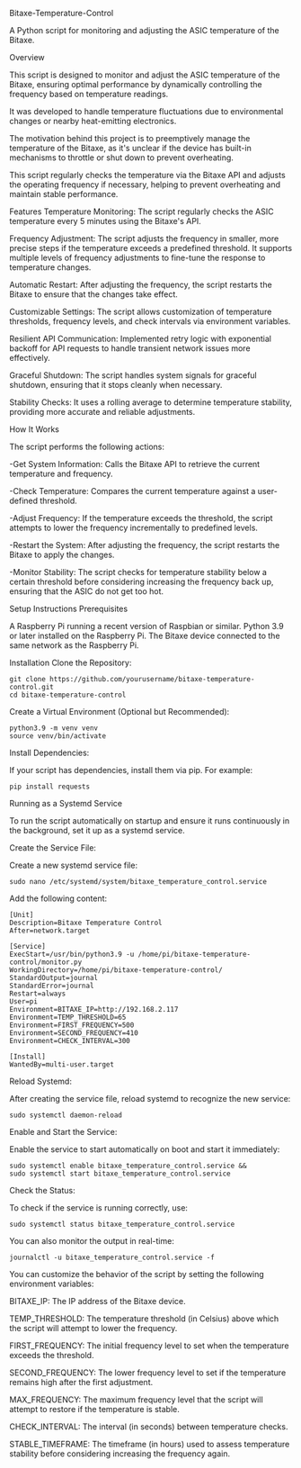 Bitaxe-Temperature-Control

A Python script for monitoring and adjusting the ASIC temperature of the Bitaxe.

Overview

This script is designed to monitor and adjust the ASIC temperature of the Bitaxe, ensuring optimal performance by dynamically controlling the frequency based on temperature readings. 

It was developed to handle temperature fluctuations due to environmental changes or nearby heat-emitting electronics.

The motivation behind this project is to preemptively manage the temperature of the Bitaxe, as it's unclear if the device has built-in mechanisms to throttle or shut down to prevent overheating.

This script regularly checks the temperature via the Bitaxe API and adjusts the operating frequency if necessary, helping to prevent overheating and maintain stable performance.

Features
Temperature Monitoring: The script regularly checks the ASIC temperature every 5 minutes using the Bitaxe's API.

Frequency Adjustment: The script adjusts the frequency in smaller, more precise steps if the temperature exceeds a predefined threshold. It supports multiple levels of frequency adjustments to fine-tune the response to temperature changes.

Automatic Restart: After adjusting the frequency, the script restarts the Bitaxe to ensure that the changes take effect.

Customizable Settings: The script allows customization of temperature thresholds, frequency levels, and check intervals via environment variables.

Resilient API Communication: Implemented retry logic with exponential backoff for API requests to handle transient network issues more effectively.

Graceful Shutdown: The script handles system signals for graceful shutdown, ensuring that it stops cleanly when necessary.

Stability Checks: It uses a rolling average to determine temperature stability, providing more accurate and reliable adjustments.

How It Works

The script performs the following actions:

-Get System Information: Calls the Bitaxe API to retrieve the current temperature and frequency.

-Check Temperature: Compares the current temperature against a user-defined threshold.

-Adjust Frequency: If the temperature exceeds the threshold, the script attempts to lower the frequency incrementally to predefined levels.

-Restart the System: After adjusting the frequency, the script restarts the Bitaxe to apply the changes.

-Monitor Stability: The script checks for temperature stability below a certain threshold before considering increasing the frequency back up, ensuring that the ASIC do not get too hot.

Setup Instructions
Prerequisites

A Raspberry Pi running a recent version of Raspbian or similar.
Python 3.9 or later installed on the Raspberry Pi.
The Bitaxe device connected to the same network as the Raspberry Pi.

Installation
    Clone the Repository:

    git clone https://github.com/yourusername/bitaxe-temperature-control.git
    cd bitaxe-temperature-control

Create a Virtual Environment (Optional but Recommended):

    python3.9 -m venv venv
    source venv/bin/activate

Install Dependencies:

If your script has dependencies, install them via pip. For example:

    pip install requests

Running as a Systemd Service

To run the script automatically on startup and ensure it runs continuously in the background, set it up as a systemd service.

Create the Service File:

Create a new systemd service file:

    sudo nano /etc/systemd/system/bitaxe_temperature_control.service

Add the following content:

    [Unit]
    Description=Bitaxe Temperature Control
    After=network.target

    [Service]
    ExecStart=/usr/bin/python3.9 -u /home/pi/bitaxe-temperature-control/monitor.py
    WorkingDirectory=/home/pi/bitaxe-temperature-control/
    StandardOutput=journal
    StandardError=journal
    Restart=always
    User=pi
    Environment=BITAXE_IP=http://192.168.2.117
    Environment=TEMP_THRESHOLD=65
    Environment=FIRST_FREQUENCY=500
    Environment=SECOND_FREQUENCY=410
    Environment=CHECK_INTERVAL=300

    [Install]
    WantedBy=multi-user.target

Reload Systemd:

After creating the service file, reload systemd to recognize the new service:

    sudo systemctl daemon-reload

Enable and Start the Service:

Enable the service to start automatically on boot and start it immediately:

    sudo systemctl enable bitaxe_temperature_control.service &&
    sudo systemctl start bitaxe_temperature_control.service

Check the Status:

To check if the service is running correctly, use:

    sudo systemctl status bitaxe_temperature_control.service

You can also monitor the output in real-time:

    journalctl -u bitaxe_temperature_control.service -f

You can customize the behavior of the script by setting the following environment variables:

BITAXE_IP: The IP address of the Bitaxe device.

TEMP_THRESHOLD: The temperature threshold (in Celsius) above which the script will attempt to lower the frequency.

FIRST_FREQUENCY: The initial frequency level to set when the temperature exceeds the threshold.

SECOND_FREQUENCY: The lower frequency level to set if the temperature remains high after the first adjustment.

MAX_FREQUENCY: The maximum frequency level that the script will attempt to restore if the temperature is stable.

CHECK_INTERVAL: The interval (in seconds) between temperature checks.

STABLE_TIMEFRAME: The timeframe (in hours) used to assess temperature stability before considering increasing the frequency again.
